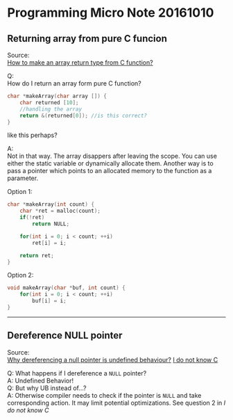 
# Programming Micro Note 20161010

## Returning array from pure C funcion
Source:  
[How to make an array return type from C function?](http://stackoverflow.com/questions/14297169/how-to-make-an-array-return-type-from-c-function)

Q:  
How do I return an array form pure C function?  
```C
char *makeArray(char array []) {
    char returned [10];
    //handling the array
    return &(returned[0]); //is this correct?
} 
```
like this perhaps?  

A:  
Not in that way. The array disappers after leaving the scope. You can use either the static variable or dynamically allocate them.  Another way is to pass a pointer which points to an allocated memory to the function as a parameter.  

Option 1:
```C
char *makeArray(int count) {
    char *ret = malloc(count);
    if(!ret)
        return NULL;

    for(int i = 0; i < count; ++i) 
        ret[i] = i;

    return ret;
}
```
Option 2:
```C
void makeArray(char *buf, int count) {
    for(int i = 0; i < count; ++i)
        buf[i] = i;
}
```

***

## Dereference NULL pointer
Source:  
[Why dereferencing a null pointer is undefined behaviour?](http://stackoverflow.com/questions/6793262/why-dereferencing-a-null-pointer-is-undefined-behaviour)
[I do not know C](http://kukuruku.co/hub/programming/i-do-not-know-c)  

Q: What happens if I dereference a `NULL` pointer?  
A: Undefined Behavior!  
Q: But why UB instead of...?    
A: Otherwise compiler needs to check if the pointer is `NULL` and take corresponding action. It may limit potential optimizations.
See question 2 in *I do not know C*

